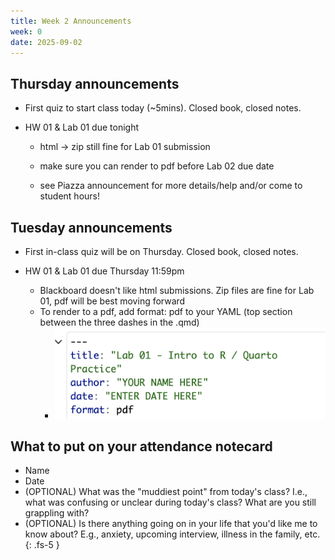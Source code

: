 ```yaml
---
title: Week 2 Announcements
week: 0
date: 2025-09-02
---
```


## Thursday announcements

-   First quiz to start class today (\~5mins). Closed book, closed notes.

-   HW 01 & Lab 01 due tonight

    -   html -\> zip still fine for Lab 01 submission

    -   make sure you can render to pdf before Lab 02 due date

    -   see Piazza announcement for more details/help and/or come to student hours!

## Tuesday announcements

-   First in-class quiz will be on Thursday. Closed book, closed notes.

-   HW 01 & Lab 01 due Thursday 11:59pm

    -   Blackboard doesn't like html submissions. Zip files are fine for Lab 01, pdf will be best moving forward
    -   To render to a pdf, add format: pdf to your YAML (top section between the three dashes in the .qmd)
        -   ![](images/pdf_YAML.png)

## What to put on your attendance notecard

-   Name
-   Date
-   (OPTIONAL) What was the "muddiest point" from today's class? I.e., what was confusing or unclear during today's class? What are you still grappling with?
-   (OPTIONAL) Is there anything going on in your life that you'd like me to know about? E.g., anxiety, upcoming interview, illness in the family, etc. {: .fs-5 }
